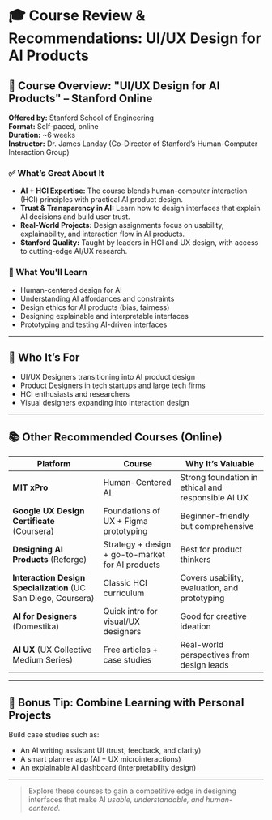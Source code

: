 # 🎓 Course Review & Recommendations: UI/UX Design for AI Products

## 📌 Course Overview: "UI/UX Design for AI Products" – Stanford Online

**Offered by:** Stanford School of Engineering  
**Format:** Self-paced, online  
**Duration:** ~6 weeks  
**Instructor:** Dr. James Landay (Co-Director of Stanford’s Human-Computer Interaction Group)

### ✅ What’s Great About It

- **AI + HCI Expertise:** The course blends human-computer interaction (HCI) principles with practical AI product design.
- **Trust & Transparency in AI:** Learn how to design interfaces that explain AI decisions and build user trust.
- **Real-World Projects:** Design assignments focus on usability, explainability, and interaction flow in AI products.
- **Stanford Quality:** Taught by leaders in HCI and UX design, with access to cutting-edge AI/UX research.

### 🧠 What You'll Learn

- Human-centered design for AI
- Understanding AI affordances and constraints
- Design ethics for AI products (bias, fairness)
- Designing explainable and interpretable interfaces
- Prototyping and testing AI-driven interfaces

---

## 🧩 Who It’s For

- UI/UX Designers transitioning into AI product design
- Product Designers in tech startups and large tech firms
- HCI enthusiasts and researchers
- Visual designers expanding into interaction design

---

## 📚 Other Recommended Courses (Online)

| Platform | Course | Why It’s Valuable |
|---------|--------|-------------------|
| **MIT xPro** | Human-Centered AI | Strong foundation in ethical and responsible AI UX |
| **Google UX Design Certificate** (Coursera) | Foundations of UX + Figma prototyping | Beginner-friendly but comprehensive |
| **Designing AI Products** (Reforge) | Strategy + design + go-to-market for AI products | Best for product thinkers |
| **Interaction Design Specialization** (UC San Diego, Coursera) | Classic HCI curriculum | Covers usability, evaluation, and prototyping |
| **AI for Designers** (Domestika) | Quick intro for visual/UX designers | Good for creative ideation |
| **AI UX** (UX Collective Medium Series) | Free articles + case studies | Real-world perspectives from design leads |

---

## 🧠 Bonus Tip: Combine Learning with Personal Projects

Build case studies such as:
- An AI writing assistant UI (trust, feedback, and clarity)
- A smart planner app (AI + UX microinteractions)
- An explainable AI dashboard (interpretability design)

---

> Explore these courses to gain a competitive edge in designing interfaces that make AI *usable, understandable, and human-centered.*